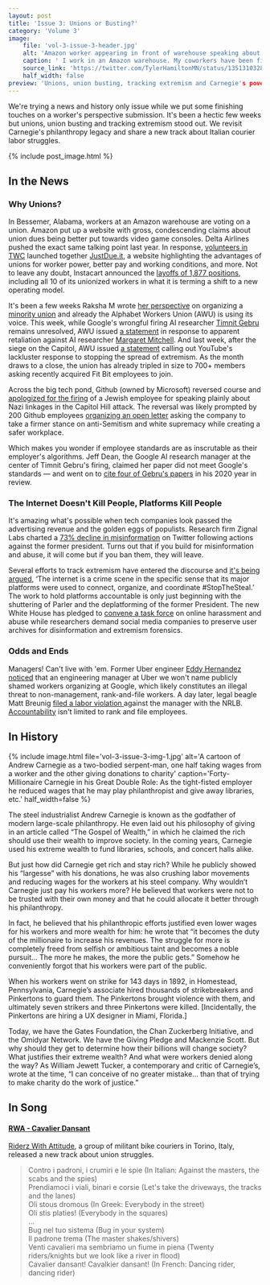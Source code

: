 ```yaml
---
layout: post
title: 'Issue 3: Unions or Busting?'
category: 'Volume 3'
image:
    file: 'vol-3-issue-3-header.jpg'
    alt: 'Amazon worker appearing in front of warehouse speaking about employer retaliation.'
    caption: ' I work in an Amazon warehouse. My coworkers have been fired for speaking up about unsafe working conditions. COVID's rapid spread has made it unsafe for me to take care of my grandma, who’s been recovering from cancer. Joe Biden promised to stand up for workers like me.—Tyler Hamilton'
    source_link: 'https://twitter.com/TylerHamiltonMN/status/1351310328198553603'
    half_width: false
preview: 'Unions, union busting, tracking extremism and Carnegie's poverty philanthropy.'
---
```


We're trying a news and history only issue while we put some finishing touches on a worker's perspective submission. It's been a hectic few weeks but unions, union busting and tracking extremism stood out. We revisit Carnegie's philanthropy legacy and share a new track about Italian courier labor struggles.

<!-- excerpt -->

{% include post_image.html %}

## In the News

### Why Unions?

In Bessemer, Alabama, workers at an Amazon warehouse are voting on a union. Amazon put up a website with gross, condescending claims about union dues being better put towards video game consoles. Delta Airlines pushed the exact same talking point last year. In response, [volunteers in TWC](https://twitter.com/techworkersco/status/1351590466261823489) launched together [JustDue.it](https://justdue.it), a website highlighting the advantages of unions for worker power, better pay and working conditions, and more. Not to leave any doubt, Instacart announced the [layoffs of 1,877 positions](https://www.bloomberg.com/news/articles/2021-01-21/instacart-to-cut-1-900-jobs-including-its-only-union-positions), including all 10 of its unionized workers in what it is terming a shift to a new operating model.

It's been a few weeks Raksha M wrote [her perspective](https://news.techworkerscoalition.org/2021/01/04/issue-1/) on organizing a [minority union](https://jacobinmag.com/2021/01/google-alphabet-workers-union-tech) and already the Alphabet Workers Union (AWU) is using its voice. This week, while Google's wrongful firing AI researcher [Timnit Gebru](https://twitter.com/timnitGebru) remains unresolved, AWU issued [a statement](https://alphabetworkersunion.org/press/releases/retaliation-against-margaret-mitchell/) in response to apparent retaliation against AI researcher [Margaret Mitchell](https://twitter.com/mmitchell_a). And last week, after the siege on the Capitol, AWU issued [a statement](https://twitter.com/AlphabetWorkers/status/1347331587315171330) calling out YouTube's lackluster response to stopping the spread of extremism. As the month draws to a close, the union has already tripled in size to 700+ members asking recently acquired Fit Bit employees to join.

Across the big tech pond, Github (owned by Microsoft) reversed course and [apologized for the firing](https://github.blog/2021-01-17-update-on-an-employee-matter/) of a Jewish employee for speaking plainly about Nazi linkages in the Capitol Hill attack. The reversal was likely prompted by 200 Github employees [organizing an open letter](https://www.businessinsider.com/microsoft-github-backlash-jewish-employee-termination-2021-1) asking the company to take a firmer stance on anti-Semitism and white supremacy while creating a safer workplace.

Which makes you wonder if employee standards are as inscrutable as their employer's algorithms. Jeff Dean, the Google AI research manager at the center of Timnit Gebru's firing, claimed her paper did not meet Google's standards — and went on to [cite four of Gebru's papers](https://twitter.com/math_rachel/status/1349244684393070593?s=20) in his 2020 year in review.

### The Internet Doesn't Kill People, Platforms Kill People

It's amazing what's possible when tech companies look passed the advertising revenue and the golden eggs of populists. Research firm Zignal Labs charted a [73% decline in misinformation](https://www.washingtonpost.com/technology/2021/01/16/misinformation-trump-twitter/) on Twitter following actions against the former president. Turns out that if you build for misinformation and abuse, it will come but if you ban them, they will leave.

Several efforts to track extremism have entered the discourse and [it's being argued](https://foreignpolicy.com/2021/01/20/internet-crime-scene-capitol-riot-data-information-governance/), ‘The internet is a crime scene in the specific sense that its major platforms were used to connect, organize, and coordinate #StopTheSteal.’ The work to hold platforms accountable is only just beginning with the shuttering of Parler and the deplatforming of the former President. The new White House has pledged to [convene a task force](https://joebiden.com/vawa/) on online harassment and abuse while researchers demand social media companies to preserve user archives for disinformation and extremism forensics.

### Odds and Ends

Managers! Can't live with 'em. Former Uber engineer [Eddy Hernandez](https://news.techworkerscoalition.org/2020/10/30/issue-13/) [noticed](https://twitter.com/eddywashere/status/1349793897984126976) that an engineering manager at Uber we won't name publicly shamed workers organizing at Google, which likely constitutes an illegal threat to non-management, rank-and-file workers. A day later, legal beagle Matt Breunig [filed a labor violation ](https://www.nlrb.gov/case/20-CA-271565) against the manager with the NRLB. [Accountability](https://twitter.com/eddywashere/status/1350291357705781250/) isn't limited to rank and file employees.

## In History

{% include image.html
  file='vol-3-issue-3-img-1.jpg'
  alt='A cartoon of Andrew Carnegie as a two-bodied serpent-man, one half taking wages from a worker and the other giving donations to charity'
  caption='Forty-Millionaire Carnegie in his Great Double Role: As the tight-fisted employer he reduced wages that he may play philanthropist and give away libraries, etc.'
  half_width=false
%}

The steel industrialist Andrew Carnegie is known as the godfather of modern large-scale philanthropy. He even laid out his philosophy of giving in an article called “The Gospel of Wealth,” in which he claimed the rich should use their wealth to improve society. In the coming years, Carnegie used his extreme wealth to fund libraries, schools, and concert halls alike.

But just how did Carnegie get rich and stay rich? While he publicly showed his “largesse” with his donations, he was also crushing labor movements and reducing wages for the workers at his steel company. Why wouldn’t Carnegie just pay his workers more? He believed that workers were not to be trusted with their own money and that he could allocate it better through his philanthropy. 

In fact, he believed that his philanthropic efforts justified even lower wages for his workers and more wealth for him: he wrote that “it becomes the duty of the millionaire to increase his revenues. The struggle for more is completely freed from selfish or ambitious taint and becomes a noble pursuit... The more he makes, the more the public gets.” Somehow he conveniently forgot that his workers were part of the public.

When his workers went on strike for 143 days in 1892, in Homestead, Pennsylvania, Carnegie’s associate hired thousands of strikebreakers and Pinkertons to guard them. The Pinkertons brought violence with them, and ultimately seven strikers and three Pinkertons were killed. [Incidentally, the Pinkertons are hiring a UX designer in Miami, Florida.]

Today, we have the Gates Foundation, the Chan Zuckerberg Initiative, and the Omidyar Network. We have the Giving Pledge and Mackenzie Scott. But why should they get to determine how their billions will change society? What justifies their extreme wealth? And what were workers denied along the way? As William Jewett Tucker, a contemporary and critic of Carnegie’s, wrote at the time, “I can conceive of no greater mistake... than that of trying to make charity do the work of justice.”

## In Song

#### [RWA - Cavalier Dansant](https://youtu.be/ywpfsU9BmGE)

[Riderz With Attitude](https://www.instagram.com/rwatorino/), a group of militant bike couriers in Torino, Italy, released a new track about union struggles.

> Contro i padroni, i crumiri e le spie (In Italian: Against the masters, the scabs and the spies)<br/>
> Prendiamoci i viali, binari e corsie (Let's take the driveways, the tracks and the lanes)<br/>
> Oli stous dromous (In Greek: Everybody in the street)<br/>
> Oli stis platies! (Everybody in the squares)<br/>
> ...<br/>
> Bug nel tuo sistema (Bug in your system)<br/>
> Il padrone trema (The master shakes/shivers)<br/> 
> Venti cavalieri ma sembriamo un fiume in piena (Twenty riders/knights but we look like a river in flood)<br/>
> Cavalier dansant! Cavalkier dansant! (In French: Dancing rider, dancing rider)<br/>
